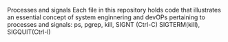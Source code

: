 Processes and signals
Each file in this repository holds code that illustrates an essential concept of system enginnering and devOPs pertaining to processes and signals: ps, pgrep, kill, SIGNT (Ctrl-C) SIGTERM(kill), SIGQUIT(Ctrl-l)
